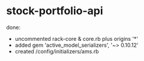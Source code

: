 # stock-portfolio-api

done:
* uncommented rack-core & core.rb plus origins '*'
* added gem 'active_model_serializers', '~> 0.10.12'
* created /config/initializers/ams.rb 